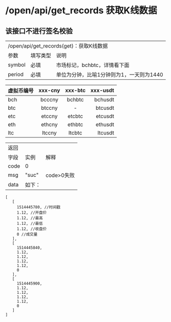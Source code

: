 # /open/api/get_records 获取K线数据
## 该接口不进行签名校验
<table>
    <tr><td colspan="3">/open/api/get_records(get)：获取K线数据</td></tr>
    <tr><td>参数</td><td>填写类型</td><td>说明</td></tr>
    <tr><td>symbol</td><td>必填</td><td>市场标记，bchbtc，详情看下面</td></tr>
    <tr><td>period</td><td>必填</td><td>单位为分钟，比喻1分钟则为1，一天则为1440</td></tr>
</table>

|虚拟币编号|xxx-cny|xxx-btc|xxx-usdt|
|----|:----:|:-----:|-----:|
|bch|bcccny|bchbtc|bchusdt|
|btc|btccny|-|btcusdt|
|etc |etccny |etcbtc|etcusdt|
|eth |ethcny |ethbtc|ethusdt|
|ltc|ltccny|ltcbtc |ltcusdt|

<table>
    <tr><td colspan="3">返回</td></tr>
    <tr><td>字段</td><td>实例</td><td>解释</td></tr>
    <tr><td>code</td><td>0</td><td></td></tr>
    <tr><td>msg</td><td>"suc"</td><td>code>0失败</td></tr>
    <tr><td>data</td><td>如下：</td></tr>
 </table>
  
```
[
   [
     1514445780, //时间戳
     1.12, //开盘价
     1.12, //最高
     1.12, //最低
     1.12, //收盘价
     0 //成交量
   ],
   [
     1514445840,
     1.12,
     1.12,
     1.12,
     1.12,
     0
   ],
   [
     1514445900,
     1.12,
     1.12,
     1.12,
     1.12,
     0
   ]
]
```
